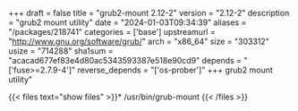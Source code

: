 +++
draft = false
title = "grub2-mount 2.12-2"
version = "2.12-2"
description = "grub2 mount utility"
date = "2024-01-03T09:34:39"
aliases = "/packages/218741"
categories = ['base']
upstreamurl = "http://www.gnu.org/software/grub/"
arch = "x86_64"
size = "303312"
usize = "714288"
sha1sum = "acacad677ef83e4d80ac5343593387e518e90cd9"
depends = "['fuse>=2.7.9-4']"
reverse_depends = "['os-prober']"
+++
grub2 mount utility"

{{< files text="show files" >}}* /usr/bin/grub-mount
{{< /files >}}